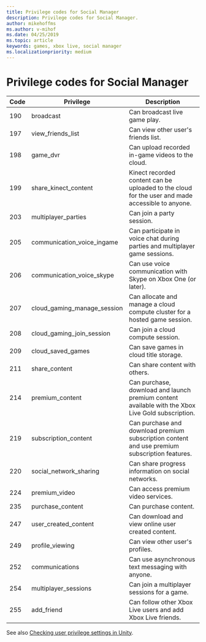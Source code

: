 ```yaml
---
title: Privilege codes for Social Manager
description: Privilege codes for Social Manager.
author: mikehoffms
ms.author: v-mihof
ms.date: 04/25/2019
ms.topic: article
keywords: games, xbox live, social manager
ms.localizationpriority: medium
---
```


# Privilege codes for Social Manager

| Code | Privilege | Description |
| --- | --- | --- |
| 190 | broadcast | Can broadcast live game play. |
| 197 | view_friends_list | Can view other user's friends list. |
| 198 | game_dvr | Can upload recorded in-game videos to the cloud. |
| 199 | share_kinect_content | Kinect recorded content can be uploaded to the cloud for the user and made accessible to anyone. |
| 203 | multiplayer_parties | Can join a party session. |
| 205 | communication_voice_ingame | Can participate in voice chat during parties and multiplayer game sessions. |
| 206 | communication_voice_skype | Can use voice communication with Skype on Xbox One (or later). |
| 207 | cloud_gaming_manage_session | Can allocate and manage a cloud compute cluster for a hosted game session. |
| 208 | cloud_gaming_join_session | Can join a cloud compute session. |
| 209 | cloud_saved_games | Can save games in cloud title storage. |
| 211 | share_content | Can share content with others. |
| 214 | premium_content | Can purchase, download and launch premium content available with the Xbox Live Gold subscription. |
| 219 | subscription_content | Can purchase and download premium subscription content and use premium subscription features. |
| 220 | social_network_sharing | Can share progress information on social networks. |
| 224 | premium_video | Can access premium video services. |
| 235 | purchase_content | Can purchase content. |
| 247 | user_created_content | Can download and view online user created content. |
| 249 | profile_viewing | Can view other user's profiles. |
| 252 | communications | Can use asynchronous text messaging with anyone. |
| 254 | multiplayer_sessions | Can join a multiplayer sessions for a game. |
| 255 | add_friend | Can follow other Xbox Live users and add Xbox Live friends. |

See also [Checking user privilege settings in Unity](../../../../get-started/setup-ide/creators/unity-win10/live-check-privileges-unity.md).
